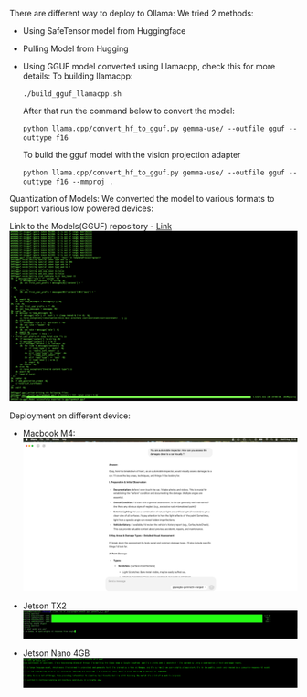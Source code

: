 There are different way to deploy to Ollama: 
We tried 2 methods: 

- Using SafeTensor model from Huggingface
- Pulling Model from Hugging
- Using GGUF model  converted using Llamacpp, check this for more details[](): 
    To building llamacpp: 
    ```
    ./build_gguf_llamacpp.sh
    ```
    After that run the command below to convert the model: 
    ```
    python llama.cpp/convert_hf_to_gguf.py gemma-use/ --outfile gguf --outtype f16
    ```

    To build the gguf model with the vision projection adapter
    ```
    python llama.cpp/convert_hf_to_gguf.py gemma-use/ --outfile gguf --outtype f16 --mmproj . 
    ```


Quantization of Models: 
We converted the model to various formats to support  various low powered devices: 
<Add Image>

Link to the  Models(GGUF) repository - [Link](https://huggingface.co/gigwegbe/gemma3n-merged)
   ![](../assets/successful-convert-gguf.png)

Deployment on different device: 

- Macbook M4: 
    ![](../assets/ollama-screenshot-mac.png)


- Jetson TX2 
   ![](../assets/ollama-screenshot-tx2.png)


- Jetson Nano 4GB
   ![](../assets/ollama-jetson4gb.png)